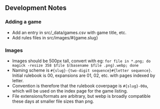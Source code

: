 ## Development Notes

### Adding a game

- Add an entry in src/_data/games.csv with game title, etc.
- Add rules files in src/images/#{game.slug}

### Images

- Images should be 500px tall, convert with eg: `for file in *.png; do magick -resize 358 $file $(basename $file .png).webp; done`
- Naming scheme is `#{slug}-{two-digit sequence}#{letter sequence}`. Initial rulebook is 00, expansions are 01, 02, etc. with pages indexed by letter.
- Convention is therefore that the rulebook coverpage is `#{slug}-00a`, which will be used on the index page for the game listing.
- File extensions/formats are arbitrary, but webp is broadly compatible these days at smaller file sizes than png.
